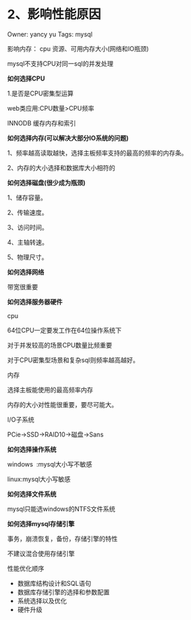 # 2、影响性能原因

Owner: yancy yu
Tags: mysql

影响内存： cpu 资源、可用内存大小(网络和IO瓶颈)

mysql不支持CPU对同一sql的并发处理

**如何选择CPU**

1.是否是CPU密集型运算

web类应用:CPU数量>CPU频率

INNODB 缓存内存和索引

**如何选择内存(可以解决大部分IO系统的问题)**

1、频率越高读取越快，选择主板频率支持的最高的频率的内存条。

2、内存的大小选择和数据库大小相符的

**如何选择磁盘(很少成为瓶颈)**

1、储存容量。

2、传输速度。

3、访问时间。

4、主轴转速。

5、物理尺寸。

**如何选择网络**

带宽很重要

**如何选择服务器硬件**

cpu

64位CPU一定要发工作在64位操作系统下

对于并发较高的场景CPU数量比频重要

对于CPU密集型场景和复杂sql则频率越高越好。

内存

选择主板能使用的最高频率内存

内存的大小对性能很重要，要尽可能大。

I/O子系统

PCie→SSD→RAID10→磁盘→Sans

**如何选择操作系统**

windows  :mysql大小写不敏感

linux:mysql大小写敏感

**如何选择文件系统**

mysql只能选windows的NTFS文件系统

**如何选择mysql存储引擎**

事务，崩溃恢复，备份，存储引擎的特性

不建议混合使用存储引擎

性能优化顺序

- 数据库结构设计和SQL语句
- 数据库存储引擎的选择和参数配置
- 系统选择以及优化
- 硬件升级